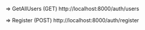 => GetAllUsers (GET) 
http://localhost:8000/auth/users 

=> Register (POST)
http://localhost:8000/auth/register 